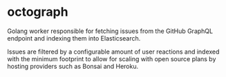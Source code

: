 # octograph

Golang worker responsible for fetching issues from the GitHub GraphQL endpoint and indexing them into Elasticsearch.

Issues are filtered by a configurable amount of user reactions and indexed with the minimum footprint to allow for scaling with open source plans by hosting providers such as Bonsai and Heroku.
